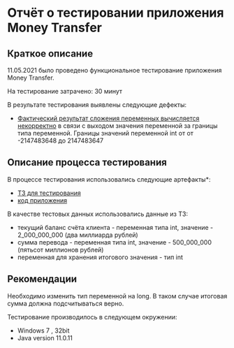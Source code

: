 # Отчёт о тестировании приложения Money Transfer

## Краткое описание

11.05.2021 было проведено функциональное тестирование приложения Money Transfer.

На тестирование затрачено: 30 минут

В результате тестирования выявлены следующие дефекты:
* [Фактический результат сложения переменных вычисляется некорректно](https://github.com/kassiopea-coder/java-hw12-Money-Transfer/issues/1) в связи с выходом значения переменной за границы типа переменной.
 Границы значений переменной int от от -2147483648 до 2147483647

## Описание процесса тестирования

В процессе тестирования использовались следующие артефакты*:
* [ТЗ для тестирования](https://github.com/netology-code/javaqa-homeworks/tree/master/programming)
* [код приложения ](https://github.com/netology-code/javaqa-code/blob/master/1.2_programming/variables/src/Main.java)

  
В качестве тестовых данных использовались данные из ТЗ:
* текущий баланс счёта клиента - переменная типа int, значение - 2_000_000_000 (два миллиарда рублей)
* сумма перевода - переменная типа int, значение - 500_000_000 (пятьсот миллионов рублей)
* переменная для хранения итогового значения - тип int

## Рекомендации 
Необходимо изменить тип переменной на long. В таком случае итоговая сумма должна подсчитываться верно.

Тестирование производилось в следующем окружении:
* Windows 7 , 32bit
* Java version 11.0.11
